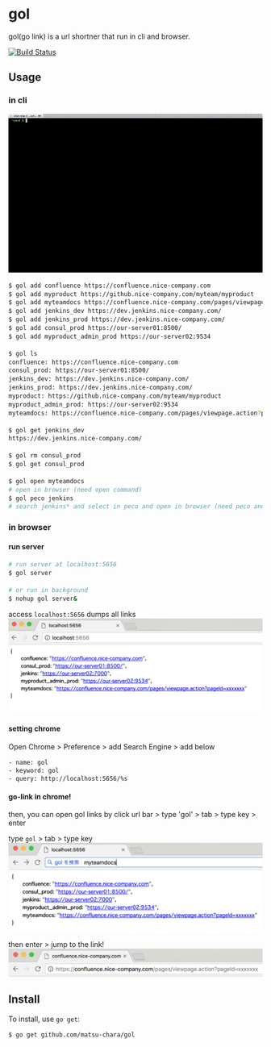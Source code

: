 # gol

gol(go link) is a url shortner that run in cli and browser.

[![Build Status](https://travis-ci.org/matsu-chara/gol.svg?branch=master)](https://travis-ci.org/matsu-chara/gol)

## Usage

### in cli

![sample/gol_cli.gif](sample/gol_cli.gif)

```bash
$ gol add confluence https://confluence.nice-company.com
$ gol add myproduct https://github.nice-company.com/myteam/myproduct
$ gol add myteamdocs https://confluence.nice-company.com/pages/viewpage.action?pageId=xxxxxxx
$ gol add jenkins_dev https://dev.jenkins.nice-company.com/
$ gol add jenkins_prod https://dev.jenkins.nice-company.com/
$ gol add consul_prod https://our-server01:8500/
$ gol add myproduct_admin_prod https://our-server02:9534

$ gol ls
confluence: https://confluence.nice-company.com
consul_prod: https://our-server01:8500/
jenkins_dev: https://dev.jenkins.nice-company.com/
jenkins_prod: https://dev.jenkins.nice-company.com/
myproduct: https://github.nice-company.com/myteam/myproduct
myproduct_admin_prod: https://our-server02:9534
myteamdocs: https://confluence.nice-company.com/pages/viewpage.action?pageId=xxxxxxx

$ gol get jenkins_dev
https://dev.jenkins.nice-company.com/

$ gol rm consul_prod
$ gol get consul_prod

$ gol open myteamdocs
# open in browser (need open command)
$ gol peco jenkins
# search jenkins* and select in peco and open in browser (need peco and open command)
```

### in browser

#### run server

```bash
# run server at localhost:5656
$ gol server

# or run in background
$ nohup gol server&
```

access `localhost:5656` dumps all links
![sample/gol_chrome1.png](sample/gol_chrome1.png)


#### setting chrome

Open Chrome > Preference > add Search Engine > add below

```
- name: gol
- keyword: gol
- query: http://localhost:5656/%s
```

#### go-link in chrome!

then, you can open gol links by
click url bar > type 'gol' > tab > type key > enter

type `gol` >  tab > type key
![sample/gol_chrome2.png](sample/gol_chrome2.png)

then enter > jump to the link!
![sample/gol_chrome3.png](sample/gol_chrome3.png)



## Install

To install, use `go get`:

```bash
$ go get github.com/matsu-chara/gol
```
